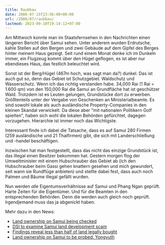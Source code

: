 ```yaml
---
title: Raubbau
date: 2006-07-15T23:56:00+00:00
url: /2006/07/raubbau/
lastmod: 2023-09-10T19:14:12+07:00
---
```

Am Mittwoch konnte man im Staatsfernsehen in den Nachrichten einen längeren Bericht über Samui sehen. Unter anderem wurden Erdrutsche, kahle Stellen auf den Bergen und zwei Gebäude auf dem Gipfel des Berges hinter meinem Haus gezeigt. Seit rund einem Monat denke ich im Dunkeln immer, ein Flugzeug kommt über den Hügel geflogen, es ist aber nur ebendieses Haus, das festlich beleuchtet wird.

Sonst ist der Berg/Hügel (467m hoch, was sagt man da?) dunkel. Das ist auch gut so, denn das Gebiet ist Schutzgebiet. Waldschutz und Wasserschutz. Wenn ich das richtig verstanden habe. 34,000 Rai (1 Rai = 1.600 qm) von den 150,000 Rai die Samui an Grundfläche hat ist geschützer Wald. Trotzdem ist es Leuten gelungen, Grundstücke dort zu erwerben. Größtenteils unter der Vergabe von Geschenken an Ministerialbeamte. Es sind sowohl lokale als auch ausländische Property-Companies in den kleinen Skandal verwickelt. Da diese aber "mit nationalen Politikern Golf spielten", haben sich wohl die lokalen Behörden gefürchtet, dagegen vorzugehen. Hierarchie ist immer noch das Wichtigste.

Interessant finde ich dabei die Tatsache, dass es auf Samui 280 Firmen (259 ausländische und 21 Thaifirmen) gibt, die sich mit Landerschließung und -handel beschäftigen.

Inzwischen hat man festgestellt, dass das nicht das einzige Grundstück ist, das illegal einen Besitzer bekommen hat. Gestern morgen flog der Umweltminister mit einem Hubschrauber das Gebiet ab (ich den Hubschrauber beim Gassi gehen knattern gesehen und mich gewundert, seit wann sie Rundflüge anbieten) und stellte dabei fest, dass auch noch Palmen und Bäume illegal gefällt wurden.

Nun werden _alle_ Eigentumsverhältnisse auf Samui und Phang Ngan geprüft. Harte Zeiten für die Eigentümer. Und für die Beamten in den entsprechenden Behörden. Denn die werden auch gleich noch geprüft. Irgendjemand muss das ja abgenickt haben.

Mehr dazu in den News:

* <a href="http://www.nationmultimedia.com/2006/07/13/national/national_30008549.php" xml:lang="en-en">Land ownership on Samui being checked</a>
* <a href="http://www.bangkokpost.com/News/16Jul2006_news05.php" xml:lang="en-en">DSI to examine Samui land development scam</a>
* <a href="http://www.nationmultimedia.com/2006/07/15/national/national_30008778.php" xml:lang="en-en">Findings reveal less than half of land legally bought</a>
* <a href="http://www.nationmultimedia.com/2006/07/15/headlines/headlines_30008807.php" xml:lang="en-en">Land ownership on Samui to be probed: Yongyuth</a>
